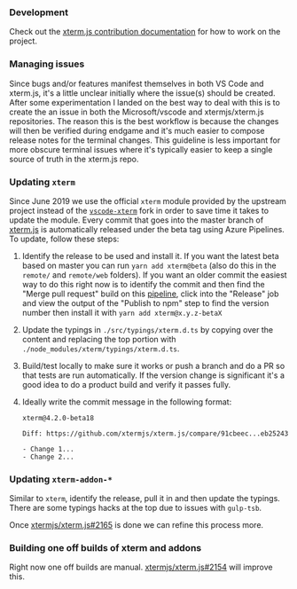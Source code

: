### Development

Check out the [xterm.js contribution documentation](https://github.com/xtermjs/xterm.js/wiki/Contributing) for how to work on the project.

### Managing issues

Since bugs and/or features manifest themselves in both VS Code and xterm.js, it's a little unclear initially where the issue(s) should be created. After some experimentation I landed on the best way to deal with this is to create the an issue in both the Microsoft/vscode and xtermjs/xterm.js repositories. The reason this is the best workflow is because the changes will then be verified during endgame and it's much easier to compose release notes for the terminal changes. This guideline is less important for more obscure terminal issues where it's typically easier to keep a single source of truth in the xterm.js repo.

### Updating `xterm`

Since June 2019 we use the official `xterm` module provided by the upstream project instead of the [`vscode-xterm`](https://github.com/microsoft/xterm.js) fork in order to save time it takes to update the module. Every commit that goes into the master branch of [xterm.js](https://github.com/xtermjs/xterm.js) is automatically released under the beta tag using Azure Pipelines. To update, follow these steps:

1. Identify the release to be used and install it. If you want the latest beta based on master you can run `yarn add xterm@beta` (also do this in the `remote/` and `remote/web` folders). If you want an older commit the easiest way to do this right now is to identify the commit and then find the "Merge pull request" build on this [pipeline](https://dev.azure.com/xtermjs/xterm.js/_build?definitionId=3), click into the "Release" job and view the output of the "Publish to npm" step to find the version number then install it with `yarn add xterm@x.y.z-betaX`
2. Update the typings in `./src/typings/xterm.d.ts` by copying over the content and replacing the top portion with `./node_modules/xterm/typings/xterm.d.ts`.
3. Build/test locally to make sure it works or push a branch and do a PR so that tests are run automatically. If the version change is significant it's a good idea to do a product build and verify it passes fully.
4. Ideally write the commit message in the following format:

   ```
   xterm@4.2.0-beta18

   Diff: https://github.com/xtermjs/xterm.js/compare/91cbeec...eb25243

   - Change 1...
   - Change 2...
   ```

### Updating `xterm-addon-*`

Similar to `xterm`, identify the release, pull it in and then update the typings. There are some typings hacks at the top due to issues with `gulp-tsb`.

Once [xtermjs/xterm.js#2165](https://github.com/xtermjs/xterm.js/issues/2165) is done we can refine this process more.

### Building one off builds of xterm and addons

Right now one off builds are manual. [xtermjs/xterm.js#2154](https://github.com/xtermjs/xterm.js/issues/2154) will improve this.
